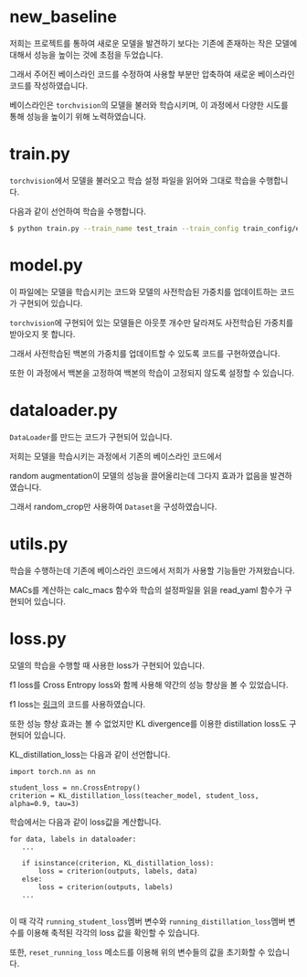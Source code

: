 # new_baseline
 저희는 프로젝트를 통하여 새로운 모델을 발견하기 보다는 기존에 존재하는 작은 모델에 대해서 성능을 높이는 것에 초점을 두었습니다.

 그래서 주어진 베이스라인 코드를 수정하여 사용할 부분만 압축하여 새로운 베이스라인 코드를 작성하였습니다.
 
 베이스라인은 ```torchvision```의 모델을 불러와 학습시키며, 이 과정에서 다양한 시도를 통해 성능을 높이기 위해 노력하였습니다.

# train.py
 ```torchvision```에서 모델을 불러오고 학습 설정 파일을 읽어와 그대로 학습을 수행합니다.
 
 다음과 같이 선언하여 학습을 수행합니다.
 ```bash
 $ python train.py --train_name test_train --train_config train_config/example.yaml
 ```
 
# model.py
 이 파일에는 모델을 학습시키는 코드와 모델의 사전학습된 가중치를 업데이트하는 코드가 구현되어 있습니다.
 
 ```torchvision```에 구현되어 있는 모델들은 아웃풋 개수만 달라져도 사전학습된 가중치를 받아오지 못 합니다.
 
 그래서 사전학습된 백본의 가중치를 업데이트할 수 있도록 코드를 구현하였습니다.
 
 또한 이 과정에서 백본을 고정하여 백본의 학습이 고정되지 않도록 설정할 수 있습니다.
 
# dataloader.py
 ```DataLoader```를 만드는 코드가 구현되어 있습니다.
 
 저희는 모델을 학습시키는 과정에서 기존의 베이스라인 코드에서 
 
 random augmentation이 모델의 성능을 끌어올리는데 그다지 효과가 없음을 발견하였습니다.
 
 그래서 random_crop만 사용하여 ```Dataset```을 구성하였습니다.
 
# utils.py
 학습을 수행하는데 기존에 베이스라인 코드에서 저희가 사용할 기능들만 가져왔습니다.
 
 MACs를 계산하는 calc_macs 함수와 학습의 설정파일을 읽을 read_yaml 함수가 구현되어 있습니다.
 
# loss.py
 모델의 학습을 수행할 때 사용한 loss가 구현되어 있습니다.
 
 f1 loss를 Cross Entropy loss와 함께 사용해 약간의 성능 향상을 볼 수 있었습니다.
 
 f1 loss는 [링크](https://gist.github.com/SuperShinyEyes/dcc68a08ff8b615442e3bc6a9b55a354)의 코드를 사용하였습니다.
 
 또한 성능 향상 효과는 볼 수 없었지만 KL divergence를 이용한 distillation loss도 구현되어 있습니다.
 
 KL_distillation_loss는 다음과 같이 선언합니다.
 ```python3
 import torch.nn as nn
 
 student_loss = nn.CrossEntropy()
 criterion = KL_distillation_loss(teacher_model, student_loss, alpha=0.9, tau=3)
 ```
 학습에서는 다음과 같이 loss값을 계산합니다.
 ```python3
for data, labels in dataloader:
    ...
    
    if isinstance(criterion, KL_distillation_loss):
        loss = criterion(outputs, labels, data)
    else:
        loss = criterion(outputs, labels)
    ...
    
 ```
 이 때 각각 ```running_student_loss```멤버 변수와 ```running_distillation_loss```멤버 변수를 이용해 축적된 각각의 loss 값을 확인할 수 있습니다.
 
 또한, ```reset_running_loss``` 메소드를 이용해 위의 변수들의 값을 초기화할 수 있습니다.
